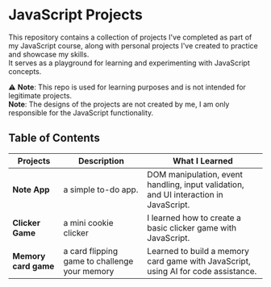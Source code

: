 # JavaScript Projects

This repository contains a collection of projects I've completed as part of my JavaScript course, along with personal projects I've created to practice and showcase my skills.  
It serves as a playground for learning and experimenting with JavaScript concepts.  

⚠️ **Note**: This repo is used for learning purposes and is not intended for legitimate projects.  
    **Note**: The designs of the projects are not created by me, I am only responsible for the JavaScript functionality.

## Table of Contents  

| Projects          | Description          | What I Learned|
|-------------------|----------------------|---------------|
| **Note App**      | a simple to-do app.  |DOM manipulation, event handling, input validation, and UI interaction in JavaScript.|
| **Clicker Game**  | a mini cookie clicker|I learned how to create a basic clicker game with JavaScript.|
| **Memory card game**| a card flipping game to challenge your memory|Learned to build a memory card game with JavaScript, using AI for code assistance.|
